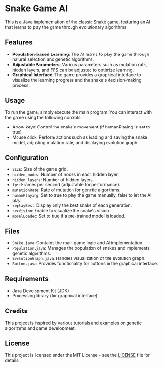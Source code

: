 # Snake Game AI

This is a Java implementation of the classic Snake game, featuring an AI that learns to play the game through evolutionary algorithms.

## Features

- **Population-based Learning**: The AI learns to play the game through natural selection and genetic algorithms.
- **Adjustable Parameters**: Various parameters such as mutation rate, hidden layers, and FPS can be adjusted to optimize learning.
- **Graphical Interface**: The game provides a graphical interface to visualize the learning progress and the snake's decision-making process.

## Usage

To run the game, simply execute the main program. You can interact with the game using the following controls:

- Arrow keys: Control the snake's movement (if humanPlaying is set to true)
- Mouse click: Perform actions such as loading and saving the snake model, adjusting mutation rate, and displaying evolution graph.

## Configuration

- `SIZE`: Size of the game grid.
- `hidden_nodes`: Number of nodes in each hidden layer.
- `hidden_layers`: Number of hidden layers.
- `fps`: Frames per second (adjustable for performance).
- `mutationRate`: Rate of mutation for genetic algorithms.
- `humanPlaying`: Set to true to play the game manually, false to let the AI play.
- `replayBest`: Display only the best snake of each generation.
- `seeVision`: Enable to visualize the snake's vision.
- `modelLoaded`: Set to true if a pre-trained model is loaded.

## Files

- `Snake.java`: Contains the main game logic and AI implementation.
- `Population.java`: Manages the population of snakes and implements genetic algorithms.
- `EvolutionGraph.java`: Handles visualization of the evolution graph.
- `Button.java`: Provides functionality for buttons in the graphical interface.

## Requirements

- Java Development Kit (JDK)
- Processing library (for graphical interface)

## Credits

This project is inspired by various tutorials and examples on genetic algorithms and game development.

## License

This project is licensed under the MIT License - see the [LICENSE](LICENSE) file for details.
